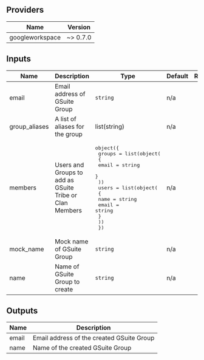 ## Providers

| Name | Version |
|------|---------|
| googleworkspace | ~> 0.7.0 |

## Inputs

| Name | Description | Type | Default | Required |
|------|-------------|------|---------|:-----:|
| email | Email address of GSuite Group | `string` | n/a | yes |
| group\_aliases | A list of aliases for the group | list(string) | n/a | yes |
| members | Users and Groups to add as GSuite Tribe or Clan Members | <pre>object({<br>    groups = list(object(<br>      {<br>        email = string<br>      }<br>    ))<br>    users = list(object(<br>      {<br>        name  = string<br>        email = string<br>      }<br>    ))<br>  })<br></pre> | n/a | yes |
| mock\_name | Mock name of GSuite Group | `string` | n/a | yes |
| name | Name of GSuite Group to create | `string` | n/a | yes |

## Outputs

| Name | Description |
|------|-------------|
| email | Email address of the created GSuite Group |
| name | Name of the created GSuite Group |

